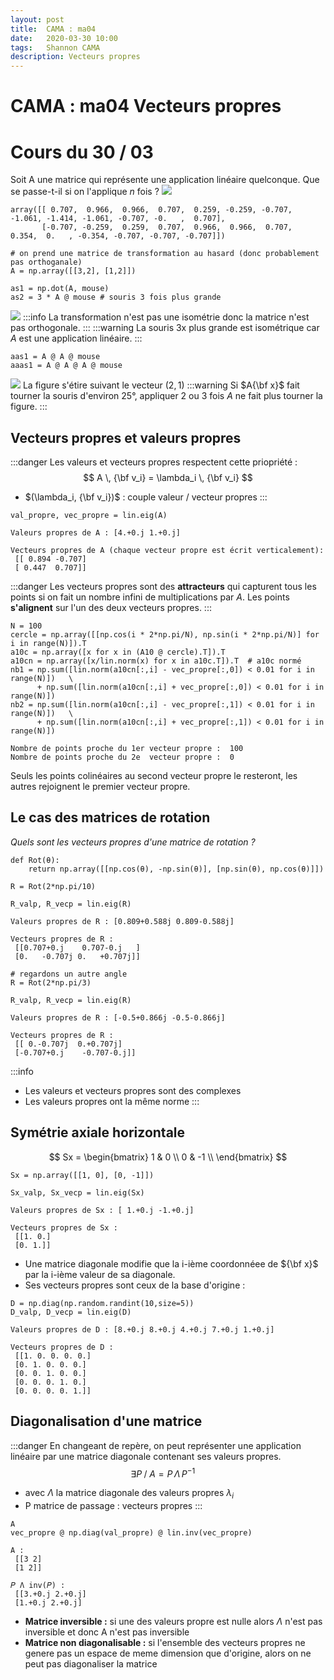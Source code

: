 ```yaml
---
layout: post
title:  CAMA : ma04
date:   2020-03-30 10:00
tags:   Shannon CAMA
description: Vecteurs propres
---
```

# CAMA : ma04 Vecteurs propres
# Cours du 30 / 03

Soit A une matrice qui représente une application linéaire quelconque. Que se passe-t-il si on l'applique $n$ fois ?
![](https://i.imgur.com/Nv1qhKD.png)
```
array([[ 0.707,  0.966,  0.966,  0.707,  0.259, -0.259, -0.707, -1.061, -1.414, -1.061, -0.707, -0.   ,  0.707],
       [-0.707, -0.259,  0.259,  0.707,  0.966,  0.966,  0.707,  0.354,  0.   , -0.354, -0.707, -0.707, -0.707]])
```
```python=
# on prend une matrice de transformation au hasard (donc probablement pas orthoganale)
A = np.array([[3,2], [1,2]])
```
```python=
as1 = np.dot(A, mouse)
as2 = 3 * A @ mouse # souris 3 fois plus grande
```
![](https://i.imgur.com/ATVie90.png)
:::info
La transformation n'est pas une isométrie donc la matrice n'est pas orthogonale.
:::
:::warning
La souris 3x plus grande est isométrique car $A$ est une application linéaire.
:::
```python=
aas1 = A @ A @ mouse
aaas1 = A @ A @ A @ mouse
```
![](https://i.imgur.com/wf9vAdY.png)
La figure s'étire suivant le vecteur $(2, 1)$
:::warning
Si $A{\bf x}$ fait tourner la souris d'environ 25°, appliquer 2 ou 3 fois $A$ ne fait plus tourner la figure.
:::

## Vecteurs propres et valeurs propres
:::danger
Les valeurs et vecteurs propres respectent cette priopriété : 
$$ 
A \, {\bf v_i} = \lambda_i \, {\bf v_i} 
$$
* $(\lambda_i, {\bf v_i})$ : couple valeur / vecteur propres
:::
```python=
val_propre, vec_propre = lin.eig(A)
```
```
Valeurs propres de A : [4.+0.j 1.+0.j] 

Vecteurs propres de A (chaque vecteur propre est écrit verticalement):
 [[ 0.894 -0.707]
 [ 0.447  0.707]]
```
:::danger
Les vecteurs propres sont des **attracteurs** qui capturent tous les points si on fait un nombre infini de multiplications par $A$.
Les points **s'alignent** sur l'un des deux vecteurs propres.
:::
```python=
N = 100
cercle = np.array([[np.cos(i * 2*np.pi/N), np.sin(i * 2*np.pi/N)] for i in range(N)]).T
a10c = np.array([x for x in (A10 @ cercle).T]).T
a10cn = np.array([x/lin.norm(x) for x in a10c.T]).T  # a10c normé
nb1 = np.sum([lin.norm(a10cn[:,i] - vec_propre[:,0]) < 0.01 for i in range(N)])   \
      + np.sum([lin.norm(a10cn[:,i] + vec_propre[:,0]) < 0.01 for i in range(N)])
nb2 = np.sum([lin.norm(a10cn[:,i] - vec_propre[:,1]) < 0.01 for i in range(N)])   \
      + np.sum([lin.norm(a10cn[:,i] + vec_propre[:,1]) < 0.01 for i in range(N)])
```
```
Nombre de points proche du 1er vecteur propre :  100
Nombre de points proche du 2e  vecteur propre :  0
```
Seuls les points colinéaires au second vecteur propre le resteront, les autres rejoignent le premier vecteur propre.

## Le cas des matrices de rotation
*Quels sont les vecteurs propres d'une matrice de rotation ?*
```python=
def Rot(θ):
    return np.array([[np.cos(θ), -np.sin(θ)], [np.sin(θ), np.cos(θ)]])

R = Rot(2*np.pi/10)

R_valp, R_vecp = lin.eig(R)
```
```
Valeurs propres de R : [0.809+0.588j 0.809-0.588j] 

Vecteurs propres de R :
 [[0.707+0.j    0.707-0.j   ]
 [0.   -0.707j 0.   +0.707j]]
```
```python=
# regardons un autre angle
R = Rot(2*np.pi/3)

R_valp, R_vecp = lin.eig(R)
```
```
Valeurs propres de R : [-0.5+0.866j -0.5-0.866j] 

Vecteurs propres de R :
 [[ 0.-0.707j  0.+0.707j]
 [-0.707+0.j    -0.707-0.j]]
```
:::info
* Les valeurs et vecteurs propres sont des complexes
* Les valeurs propres ont la même norme
:::
## Symétrie axiale horizontale
$$
Sx = 
\begin{bmatrix}
1 & 0 \\
0 & -1  \\
\end{bmatrix}
$$

```python=
Sx = np.array([[1, 0], [0, -1]])

Sx_valp, Sx_vecp = lin.eig(Sx)
```
```
Valeurs propres de Sx : [ 1.+0.j -1.+0.j] 

Vecteurs propres de Sx :
 [[1. 0.]
 [0. 1.]]
```

* Une matrice diagonale modifie que la i-ième coordonnéee de ${\bf x}$ par la i-ième valeur de sa diagonale.
* Ses vecteurs propres sont ceux de la base d'origine : 
```python=
D = np.diag(np.random.randint(10,size=5))
D_valp, D_vecp = lin.eig(D)
```
```
Valeurs propres de D : [8.+0.j 8.+0.j 4.+0.j 7.+0.j 1.+0.j] 

Vecteurs propres de D :
 [[1. 0. 0. 0. 0.]
 [0. 1. 0. 0. 0.]
 [0. 0. 1. 0. 0.]
 [0. 0. 0. 1. 0.]
 [0. 0. 0. 0. 1.]]
```

## Diagonalisation d'une matrice
:::danger
En changeant de repère, on peut représenter une application linéaire par une matrice diagonale contenant ses valeurs propres.
$$
\exists P \; / \; A = P\, \Lambda \, P^{-1} \quad
$$
* avec $\Lambda$ la matrice diagonale des valeurs propres $\lambda_i$
* P matrice de passage : vecteurs propres
:::
```python=
A
vec_propre @ np.diag(val_propre) @ lin.inv(vec_propre)
```
```
A :
 [[3 2]
 [1 2]] 

𝑃 Λ inv(𝑃) :
 [[3.+0.j 2.+0.j]
 [1.+0.j 2.+0.j]
```
* **Matrice inversible :** si une des valeurs propre est nulle alors $\Lambda$ n'est pas inversible et donc A n'est pas inversible
* **Matrice non diagonalisable :** si l'ensemble des vecteurs propres ne genere pas un espace de meme dimension que d'origine, alors on ne peut pas diagonaliser la matrice

